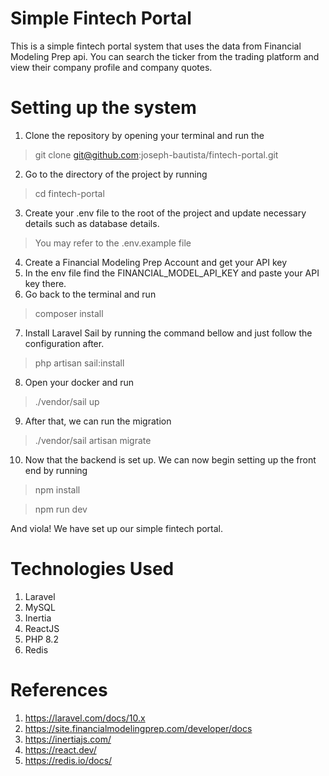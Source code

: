 # Simple Fintech Portal
This is a simple fintech portal system that uses the data from Financial Modeling Prep api. You can search the ticker from the trading platform and view their company profile and company quotes.

# Setting up the system
1. Clone the repository by opening your terminal and run the 
> git clone git@github.com:joseph-bautista/fintech-portal.git 
2. Go to the directory of the project by running
> cd fintech-portal 
3. Create your .env file to the root of the project and update necessary details such as database details.
> You may refer to the .env.example file
4. Create a Financial Modeling Prep Account and get your API key
5. In the env file find the FINANCIAL_MODEL_API_KEY and paste your API key there.
6. Go back to the terminal and run 
> composer install
7. Install Laravel Sail by running the command bellow and just follow the configuration after.
> php artisan sail:install 
8. Open your docker and run
> ./vendor/sail up
9. After that, we can run the migration
> ./vendor/sail artisan migrate
10. Now that the backend is set up. We can now begin setting up the front end by running
> npm install

> npm run dev

And viola! We have set up our simple fintech portal. 

# Technologies Used
1. Laravel
2. MySQL
3. Inertia
4. ReactJS
5. PHP 8.2
6. Redis

# References
1. https://laravel.com/docs/10.x
2. https://site.financialmodelingprep.com/developer/docs
3. https://inertiajs.com/
4. https://react.dev/
5. https://redis.io/docs/